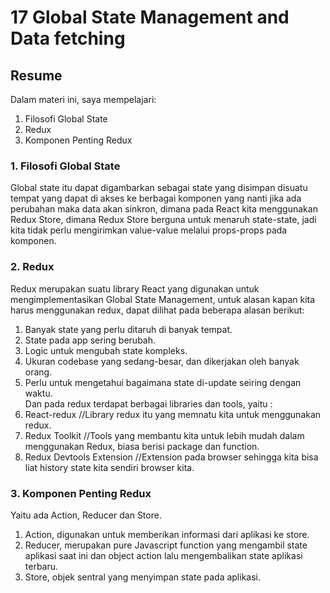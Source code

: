 # 17 Global State Management and Data fetching
## Resume
Dalam materi ini, saya mempelajari:
1. Filosofi Global State
2. Redux
3. Komponen Penting Redux

### 1. Filosofi Global State
Global state itu dapat digambarkan sebagai state yang disimpan disuatu tempat yang dapat di akses ke berbagai komponen yang nanti jika ada perubahan maka data akan sinkron, dimana pada React kita menggunakan Redux Store, dimana Redux Store berguna untuk menaruh state-state, jadi kita tidak perlu mengirimkan value-value melalui props-props pada komponen.

### 2. Redux
Redux merupakan suatu library React yang digunakan untuk mengimplementasikan Global State Management, untuk alasan kapan kita harus menggunakan redux, dapat dilihat pada beberapa alasan berikut:
1. Banyak state yang perlu ditaruh di banyak tempat.
2. State pada app sering berubah.
3. Logic untuk mengubah state kompleks.
4. Ukuran codebase yang sedang-besar, dan dikerjakan oleh banyak orang.
5. Perlu untuk mengetahui bagaimana state di-update seiring dengan waktu.  
Dan pada redux terdapat berbagai libraries dan tools, yaitu :
1. React-redux //Library redux itu yang memnatu kita untuk menggunakan redux.
2. Redux Toolkit //Tools yang membantu kita untuk lebih mudah dalam menggunakan Redux, biasa berisi package dan function.
3. Redux Devtools Extension //Extension pada browser sehingga kita bisa liat history state kita sendiri browser kita.

### 3. Komponen Penting Redux
Yaitu ada Action, Reducer dan Store.
1. Action, digunakan untuk memberikan informasi dari aplikasi ke store.
2. Reducer, merupakan pure Javascript function yang mengambil state aplikasi saat ini dan object action lalu mengembalikan state aplikasi terbaru.
3. Store, objek sentral yang menyimpan state pada aplikasi.
